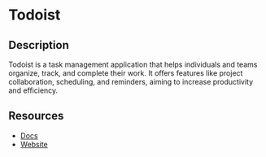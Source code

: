 # Todoist

## Description

Todoist is a task management application that helps individuals and teams organize, track, and complete their work. It offers features like project collaboration, scheduling, and reminders, aiming to increase productivity and efficiency.

## Resources

- [Docs](https://developer.todoist.com/)
- [Website](todoist.com)
